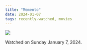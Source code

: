 ```yaml
---
title: "Memento"
date: 2024-01-07
tags: recently-watched, movies
---
```


 <p><img src="https://a.ltrbxd.com/resized/sm/upload/v1/3q/s4/aa/memento-0-600-0-900-crop.jpg?v=80f0732247"/></p> <p>Watched on Sunday January 7, 2024.</p>
